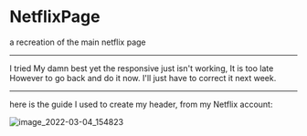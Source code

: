 # NetflixPage
a recreation of the main netflix page

---------------------------

I tried My damn best yet the responsive just isn't working, It is too late However to go back and do it now. I'll just have to correct it next week.

---------------------------

here is the guide I used to create my header, from my Netflix account:

![image_2022-03-04_154823](https://user-images.githubusercontent.com/81105172/156844917-6b73e838-6c7e-4299-bafe-87b5fa6d11e3.png)
